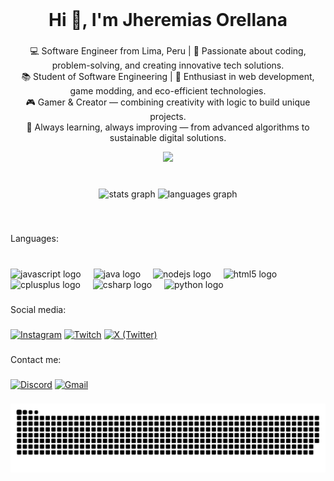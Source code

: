 <br clear="both">

<h1 align="center">Hi 👋, I'm Jheremias Orellana</h1>

###

<p align="center">
  💻 Software Engineer from Lima, Peru | 🎯 Passionate about coding, problem-solving, and creating innovative tech solutions.<br>
  📚 Student of Software Engineering | 🚀 Enthusiast in web development, game modding, and eco-efficient technologies.<br>
  🎮 Gamer & Creator — combining creativity with logic to build unique projects.<br>
  🌱 Always learning, always improving — from advanced algorithms to sustainable digital solutions.
</p>



<div align="center">
  <img src="https://visitor-badge.laobi.icu/badge?page_id=OrellanaJhermiasT.OrellanaJhermiasT&"  />
</div>

###

<br clear="both">

<div align="center">
  <img src="https://github-readme-stats.vercel.app/api?username=OrellanaJhermiasT&hide_title=false&hide_rank=false&show_icons=true&include_all_commits=true&count_private=true&disable_animations=false&theme=tokyonight&locale=en&hide_border=false&order=1" height="150" alt="stats graph"  />
  <img src="https://github-readme-stats.vercel.app/api/top-langs?username=OrellanaJhermiasT&locale=en&hide_title=false&layout=compact&card_width=320&langs_count=5&theme=tokyonight&hide_border=false&order=2" height="150" alt="languages graph"  />
</div>

###

<br clear="both">

<p align="left">Languages:</p>

###

<br clear="both">

<div align="left">
  <img src="https://cdn.jsdelivr.net/gh/devicons/devicon/icons/javascript/javascript-plain.svg" height="40" alt="javascript logo"  />
  <img width="12" />
  <img src="https://cdn.jsdelivr.net/gh/devicons/devicon/icons/java/java-original-wordmark.svg" height="40" alt="java logo"  />
  <img width="12" />
  <img src="https://cdn.jsdelivr.net/gh/devicons/devicon/icons/nodejs/nodejs-original.svg" height="40" alt="nodejs logo"  />
  <img width="12" />
  <img src="https://cdn.jsdelivr.net/gh/devicons/devicon/icons/html5/html5-original.svg" height="40" alt="html5 logo"  />
  <img width="12" />
  <img src="https://cdn.jsdelivr.net/gh/devicons/devicon/icons/cplusplus/cplusplus-original.svg" height="40" alt="cplusplus logo"  />
  <img width="12" />
  <img src="https://cdn.jsdelivr.net/gh/devicons/devicon/icons/csharp/csharp-original.svg" height="40" alt="csharp logo"  />
  <img width="12" />
  <img src="https://cdn.jsdelivr.net/gh/devicons/devicon/icons/python/python-original.svg" height="40" alt="python logo"  />
</div>

###

<p align="left">Social media:</p>

###

[![Instagram](https://img.shields.io/badge/Instagram-%23E4405F.svg?logo=Instagram&logoColor=white)](https://www.instagram.com/orejhz)
[![Twitch](https://img.shields.io/badge/Twitch-%239146FF.svg?logo=Twitch&logoColor=white)](https://www.twitch.tv/d4rkrain)
[![X (Twitter)](https://img.shields.io/badge/X-%23000000.svg?logo=X&logoColor=white)](https://x.com/D4rkr4inTtv)

</div>

###

<p align="left">Contact me:</p>

###

 [![Discord](https://img.shields.io/badge/Discord-%235865F2.svg?logo=discord&logoColor=white)](https://discordapp.com/users/d4rkrain)
 [![Gmail](https://img.shields.io/badge/Gmail-D14836?logo=gmail&logoColor=white)](mailto:orellanajheremiast@gmail.com)
</div>

###

<img src="https://raw.githubusercontent.com/platane/platane/output/github-contribution-grid-snake-dark.svg" />

###
